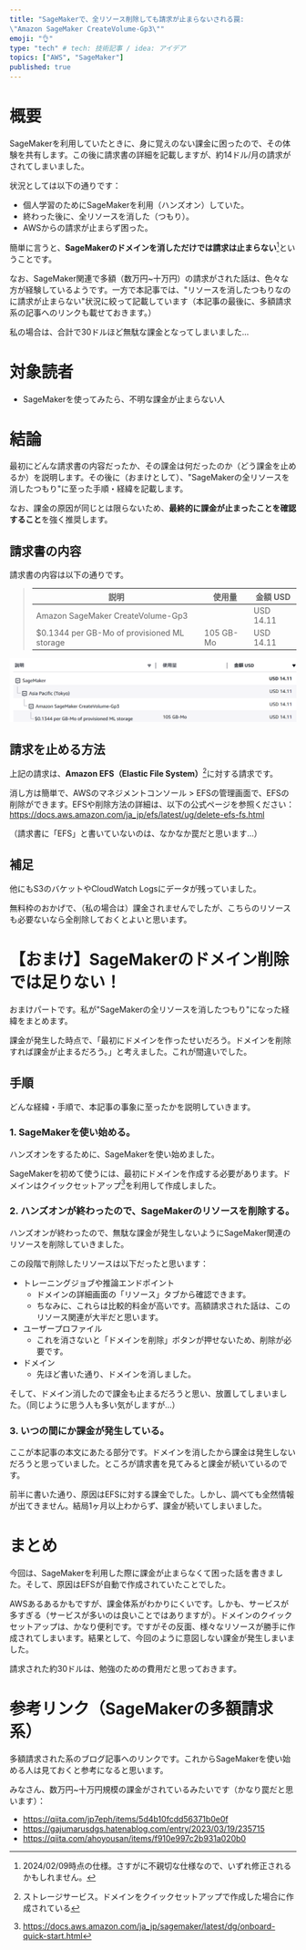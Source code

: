 ```yaml
---
title: "SageMakerで、全リソース削除しても請求が止まらないされる罠:
\"Amazon SageMaker CreateVolume-Gp3\""
emoji: "👌"
type: "tech" # tech: 技術記事 / idea: アイデア
topics: ["AWS", "SageMaker"]
published: true
---
```

# 概要
SageMakerを利用していたときに、身に覚えのない課金に困ったので、その体験を共有します。この後に請求書の詳細を記載しますが、約14ドル/月の請求がされてしまいました。

状況としては以下の通りです：

- 個人学習のためにSageMakerを利用（ハンズオン）していた。
- 終わった後に、全リソースを消した（つもり）。
- AWSからの請求が止まらず困った。

簡単に言うと、**SageMakerのドメインを消しただけでは請求は止まらない**[^1]ということです。

なお、SageMaker関連で多額（数万円~十万円）の請求がされた話は、色々な方が経験しているようです。一方で本記事では、"リソースを消したつもりなのに請求が止まらない"状況に絞って記載しています（本記事の最後に、多額請求系の記事へのリンクも載せておきます。）

私の場合は、合計で30ドルほど無駄な課金となってしまいました…

[^1]: 2024/02/09時点の仕様。さすがに不親切な仕様なので、いずれ修正されるかもしれません。

# 対象読者

- SageMakerを使ってみたら、不明な課金が止まらない人

# 結論
最初にどんな請求書の内容だったか、その課金は何だったのか（どう課金を止めるか）を説明します。その後に（おまけとして）、"SageMakerの全リソースを消したつもり"に至った手順・経緯を記載します。

なお、課金の原因が同じとは限らないため、**最終的に課金が止まったことを確認すること**を強く推奨します。

## 請求書の内容
請求書の内容は以下の通りです。

> |説明|使用量|金額 USD|
> |--|--|--|
> |Amazon SageMaker CreateVolume-Gp3||USD 14.11|
> |$0.1344 per GB-Mo of provisioned ML storage| 105 GB-Mo|USD 14.11|

![invoice_sagemaker](/images/invoice_sagemaker.png)


## 請求を止める方法
上記の請求は、**Amazon EFS（Elastic File System）**[^2]に対する請求です。

消し方は簡単で、AWSのマネジメントコンソール > EFSの管理画面で、EFSの削除ができます。EFSや削除方法の詳細は、以下の公式ページを参照ください：
https://docs.aws.amazon.com/ja_jp/efs/latest/ug/delete-efs-fs.html

（請求書に「EFS」と書いていないのは、なかなか罠だと思います…）

[^2]: ストレージサービス。ドメインをクイックセットアップ[^3]で作成した場合に作成されている

## 補足
他にもS3のバケットやCloudWatch Logsにデータが残っていました。

無料枠のおかげで、（私の場合は）課金されませんでしたが、こちらのリソースも必要ないなら全削除しておくとよいと思います。

# 【おまけ】SageMakerのドメイン削除では足りない！
おまけパートです。私が"SageMakerの全リソースを消したつもり"になった経緯をまとめます。

課金が発生した時点で、「最初にドメインを作ったせいだろう。ドメインを削除すれば課金が止まるだろう。」と考えました。これが間違いでした。
## 手順
どんな経緯・手順で、本記事の事象に至ったかを説明していきます。
### 1. SageMakerを使い始める。
ハンズオンをするために、SageMakerを使い始めました。

SageMakerを初めて使うには、最初にドメインを作成する必要があります。ドメインはクイックセットアップ[^3]を利用して作成しました。

[^3]:https://docs.aws.amazon.com/ja_jp/sagemaker/latest/dg/onboard-quick-start.html
### 2. ハンズオンが終わったので、SageMakerのリソースを削除する。
ハンズオンが終わったので、無駄な課金が発生しないようにSageMaker関連のリソースを削除していきました。

この段階で削除したリソースは以下だったと思います：

- トレーニングジョブや推論エンドポイント
  - ドメインの詳細画面の「リソース」タブから確認できます。
  - ちなみに、これらは比較的料金が高いです。高額請求された話は、このリソース関連が大半だと思います。
- ユーザープロファイル
  - これを消さないと「ドメインを削除」ボタンが押せないため、削除が必要です。
- ドメイン
  - 先ほど書いた通り、ドメインを消しました。

そして、ドメイン消したので課金も止まるだろうと思い、放置してしまいました。（同じように思う人も多い気がしますが…）

### 3. いつの間にか課金が発生している。
ここが本記事の本文にあたる部分です。ドメインを消したから課金は発生しないだろうと思っていました。ところが請求書を見てみると課金が続いているのです。

前半に書いた通り、原因はEFSに対する課金でした。しかし、調べても全然情報が出てきません。結局1ヶ月以上わからず、課金が続いてしまいました。

# まとめ
今回は、SageMakerを利用した際に課金が止まらなくて困った話を書きました。そして、原因はEFSが自動で作成されていたことでした。

AWSあるあるかもですが、課金体系がわかりにくいです。しかも、サービスが多すぎる（サービスが多いのは良いことではありますが）。ドメインのクイックセットアップは、かなり便利です。ですがその反面、様々なリソースが勝手に作成されてしまいます。結果として、今回のように意図しない課金が発生しまいました。

請求された約30ドルは、勉強のための費用だと思っておきます。

# 参考リンク（SageMakerの多額請求系）
多額請求された系のブログ記事へのリンクです。これからSageMakerを使い始める人は見ておくと参考になると思います。

みなさん、数万円~十万円規模の課金がされているみたいです（かなり罠だと思います）：
- https://qiita.com/jp7eph/items/5d4b10fcdd56371b0e0f
- https://gajumarusdgs.hatenablog.com/entry/2023/03/19/235715
- https://qiita.com/ahoyousan/items/f910e997c2b931a020b0
